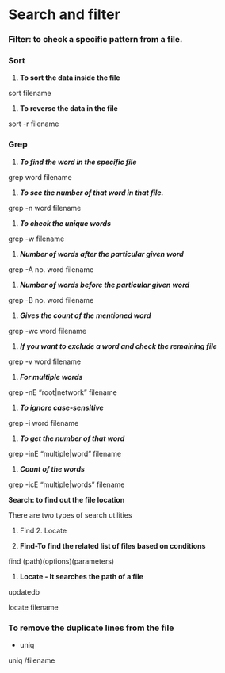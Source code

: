 # Search and filter


### Filter: to check a specific pattern from a file.

### Sort

1. **To sort the data inside the file**

sort filename 

1. **To reverse the data in the file**

sort -r filename

### Grep

1. ***To find the word in the specific file***

grep word filename

1. ***To see the number of that word in that file.***

grep -n word filename

1. ***To check the unique words***

grep -w filename

1. ***Number of words after the particular given word***

grep -A no. word filename

1. ***Number of words before the particular given word***

grep -B no. word filename

1. ***Gives the count of the mentioned word***

grep -wc word filename

1. ***If you want to exclude a word and check the remaining file***

grep -v word filename

1. ***For multiple words***

grep -nE “root|network” filename

1. ***To ignore case-sensitive***

grep -i word filename

1. ***To get the number of that word***

grep -inE “multiple|word” filename

1. ***Count of the words***

grep -icE “multiple|words” filename

**Search: to find out the file location**

There are two types of search utilities

1. Find                                             2. Locate

1. **Find-To find the related list of files based on conditions**

find (path)(options)(parameters)

1. **Locate - It searches the path of a file**

updatedb

locate filename

### **To remove the duplicate lines from the file**

- uniq

uniq  /filename
